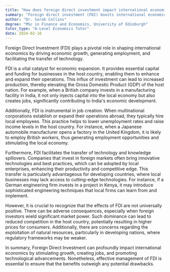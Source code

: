 ```yaml
---
title: "How does foreign direct investment impact international economics?"
summary: "Foreign direct investment (FDI) boosts international economics by driving economic growth, generating employment, and promoting the transfer of technology."
author: "Dr. Sarah Collins"
degree: "MSc in Finance and Economics, University of Edinburgh"
tutor_type: "A-Level Economics Tutor"
date: 2024-02-16
---
```


Foreign Direct Investment (FDI) plays a pivotal role in shaping international economics by driving economic growth, generating employment, and facilitating the transfer of technology.

FDI is a vital catalyst for economic expansion. It provides essential capital and funding for businesses in the host country, enabling them to enhance and expand their operations. This influx of investment can lead to increased production, thereby elevating the Gross Domestic Product (GDP) of the host nation. For example, when a British company invests in a manufacturing facility in India, it not only injects capital into the local economy but also creates jobs, significantly contributing to India's economic development.

Additionally, FDI is instrumental in job creation. When multinational corporations establish or expand their operations abroad, they typically hire local employees. This practice helps to lower unemployment rates and raise income levels in the host country. For instance, when a Japanese automobile manufacturer opens a factory in the United Kingdom, it is likely to employ British workers, thus generating employment opportunities and stimulating the local economy.

Furthermore, FDI facilitates the transfer of technology and knowledge spillovers. Companies that invest in foreign markets often bring innovative technologies and best practices, which can be adopted by local enterprises, enhancing their productivity and competitive edge. This transfer is particularly advantageous for developing countries, where local businesses may lack access to cutting-edge technologies. For instance, if a German engineering firm invests in a project in Kenya, it may introduce sophisticated engineering techniques that local firms can learn from and implement.

However, it is crucial to recognize that the effects of FDI are not universally positive. There can be adverse consequences, especially when foreign investors wield significant market power. Such dominance can lead to reduced competition in the host country, potentially resulting in higher prices for consumers. Additionally, there are concerns regarding the exploitation of natural resources, particularly in developing nations, where regulatory frameworks may be weaker.

In summary, Foreign Direct Investment can profoundly impact international economics by stimulating growth, creating jobs, and promoting technological advancements. Nonetheless, effective management of FDI is essential to ensure that the benefits outweigh any potential drawbacks.
    